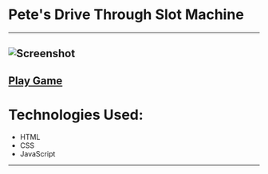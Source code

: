 # Pete's Drive Through Slot Machine
---
![Screenshot](https://github.com/petejacobs99/Unit-1-Project/blob/main/assets/Screenshot.jpeg)
---
[Play Game](https://petejacobs99.github.io/Unit-1-Project/)
---
# Technologies Used:
- HTML
- CSS
- JavaScript
---
